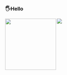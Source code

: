 ### 🖐Hello




<div>
    <img height="165" align="left" src="https://github-readme-stats.vercel.app/api?username=Tong-L1&theme=calm&show_icons=true" />
    <img src="https://github-readme-stats.vercel.app/api/top-langs/?username=Tong-L1&hide=html,css,Jupyter+Notebook,ruby,javascript&theme=calm&langs_count=6&layout=compact" />
</div>
